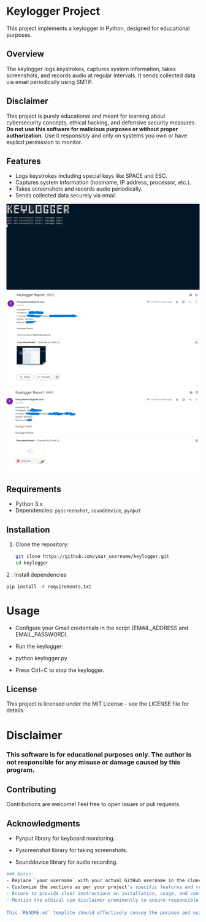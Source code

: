 # Keylogger Project

This project implements a keylogger in Python, designed for educational purposes. 

## Overview

The keylogger logs keystrokes, captures system information, takes screenshots, and records audio at regular intervals. It sends collected data via email periodically using SMTP.

## Disclaimer

This project is purely educational and meant for learning about cybersecurity concepts, ethical hacking, and defensive security measures. **Do not use this software for malicious purposes or without proper authorization.** Use it responsibly and only on systems you own or have explicit permission to monitor.

## Features

- Logs keystrokes including special keys like SPACE and ESC.
- Captures system information (hostname, IP address, processor, etc.).
- Takes screenshots and records audio periodically.
- Sends collected data securely via email.

![Keylogger Screenshot](./image1.png)
![Keylogger Screenshot](./photo2.png)
![Keylogger Screenshot](./image3.png)


## Requirements

- Python 3.x
- Dependencies: `pyscreenshot`, `sounddevice`, `pynput`

## Installation

1. Clone the repository:
   ```bash
   git clone https://github.com/your_username/keylogger.git
   cd keylogger
   ```

2 . Install dependencies
   ```
   pip install -r requirements.txt
   ```

# Usage
- Configure your Gmail credentials in the script (EMAIL_ADDRESS and EMAIL_PASSWORD).

- Run the keylogger:

- python keylogger.py

- Press Ctrl+C to stop the keylogger.

## License

This project is licensed under the MIT License - see the LICENSE file for details.

# Disclaimer

### This software is for educational purposes only. The author is not responsible for any misuse or damage caused by this program.


## Contributing

Contributions are welcome! Feel free to open issues or pull requests.

## Acknowledgments

- Pynput library for keyboard monitoring.
  
- Pyscreenshot library for taking screenshots.
  
- Sounddevice library for audio recording.

 ```bash
### Notes:
- Replace `your_username` with your actual GitHub username in the clone URL.
- Customize the sections as per your project's specific features and requirements.
- Ensure to provide clear instructions on installation, usage, and configuration (especially concerning Gmail credentials).
- Mention the ethical use disclaimer prominently to ensure responsible usage.

This `README.md` template should effectively convey the purpose and usage of your educational keylogger project on GitHub. Adjust it further based on any additional features or specific details of your implementation.
  ```




